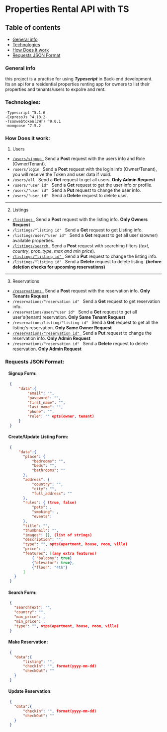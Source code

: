 # Properties Rental API with TS

  ## Table of contents
  * [General info](#general-info)
  * [Technologies](#technologies)
  * [How Does it work](#how-does-it-work)
  * [Requests JSON Format](#requests-json-format)
  
  ### General info
  this project is a practise for using **_Typescript_** in Back-end development.<br>
  Its an api for a residential properties renting app for owners to list their properties and tenants/users to expolre and rent.

  ### Technologies:
  
    -Typescript ^5.1.6
    -ExpressJs ^4.18.2
    -Tsonwebtoken(JWT) ^9.0.1
    -mongoose ^7.5.2

  ### How Does it work:

  1. Users<br>
  -  [`/users/signup `](#-signup-form)    Send a **Post** request with the users info and Role (Owner/Tenant).
  -  `/users/login `    Send a **Post** request with the login info (Owner/Tenant), you will receive the Token and user data if *valid*.
  -  `/users/all `    Send a **Get** request to get all users. **Only Admin Request**
  -  `/users/"user id" `    Send a **Get** request to get the user info or profile.
  -  `/users/"user id" `    Send a **Put** request to change the user info.
  -  `/users/"user id" `    Send a **Delete** request to delete user.
___
  2. Listings<br>
  -  [`/listings `](#-createupdate-listing-form)    Send a **Post** request with the listing info. **Only Owners Request**
  -  `/listings/"listing id" `    Send a **Get** request to get Listing info.
  -  `/listings/user/"user id" `    Send a **Get** request to get all user's(owner) available properties.  
  -  [`/listings/search `](#-search-form)    Send a **Post** request with searching filters (*text*, *country*, *prop_type*, *max and min price*).
  -  [`/listings/"listing id" `](#-createupdate-listing-form)     Send a **Put** request to change the listing info.
  -  `/listings/"listing id" `    Send a **Delete** request to delete listing. **(before deletion checks for upcoming reservations)**
___
  3. Reservations<br>
  -  [`/reservations `](#-make-reservation)    Send a **Post** request with the reservation info. **Only Tenants Request**
  -  `/reservations/"reservation id" `    Send a **Get** request to get reservation info.
  -  `/reservations/user/"user id" `    Send a **Get** request to get all user's(tenant) reservation.  **Only Same Tenant Request**
  -  `/reservations/listing/"listing id" `    Send a **Get** request to get all the listing's reservation. **Only Same Owner Request**
  -  [`/reservations/"reservation id" `](#-update-reservation)    Send a **Put** request to change the reservation info. **Only Admin Request**
  -  `/reservations/"reservation id" `    Send a **Delete** request to delete reservation. **Only Admin Request**
  
  ### Requests JSON Format:
#### &nbsp;&nbsp; Signup Form:
```json
  {
      "data":{
          "email": "", 
          "password": "",
          "first_name": "",
          "last_name": "",
          "phone": "",
          "role": "" opts(owner, tenant)
      }
  }
```
#### &nbsp;&nbsp; Create/Update Listing Form:
```json
  {
      "data":{
        "place": {
            "bedrooms": "",
            "beds": "",
            "bathrooms": ""
        },
        "address": {
            "country": "",
            "city": "",
            "full_address": ""
        },
        "rules": { (true, false)
            "pets": ,
            "smoking": ,
            "events": 
        },
        "title": "",
        "thumbnail": "",
        "images": [], (list of strings)
        "description": "",
        "type": "", opts(apartment, house, room, villa)
        "price": ,
        "features": [(any extra features)
            { "balcony": true}
            {"elevator": true},
            {"floor": "4th"}
        ]
    }
  }
```
#### &nbsp;&nbsp; Search Form:
```json
  {
    "searchText": "",
    "country": "",
    "max_price": ,
    "min_price": ,
    "type": "", otps(apartment, house, room, villa)
  }
```
#### &nbsp;&nbsp; Make Reservation:
```json
  {
    "data":{
        "listing": "",
        "checkIn": "", format(yyyy-mm-dd)
        "checkOut": ""
    }
  }
```
#### &nbsp;&nbsp; Update Reservation:
```json
  {
    "data":{
        "checkIn": "", format(yyyy-mm-dd)
        "checkOut": ""
    }
  }
```
    
